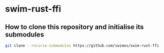 # swim-rust-ffi

## How to clone this repository and initialise its submodules
```bash
git clone --recurse-submodules https://github.com/swimos/swim-rust-ffi.git
```